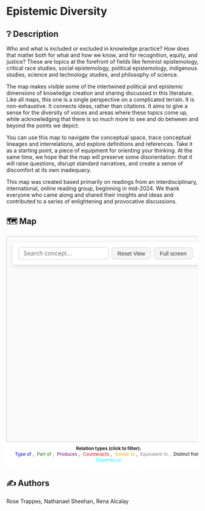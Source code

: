 # Epistemic Diversity


## ❔ Description
Who and what is included or excluded in knowledge practice? How does that matter both for what and how we know, and for recognition, equity, and justice? These are topics at the forefront of fields like feminist epistemology, critical race studies, social epistemology, political epistemology, indigenous studies, science and technology studies, and philosophy of science.

The map makes visible some of the intertwined political and epistemic dimensions of knowledge creation and sharing discussed in this literature. Like all maps, this one is a single perspective on a complicated terrain. It is non-exhaustive. It connects ideas, rather than citations. It aims to give a sense for the diversity of voices and areas where these topics come up, while acknowledging that there is so much more to see and do between and beyond the points we depict.

You can use this map to navigate the conceptual space, trace conceptual lineages and interrelations, and explore definitions and references. Take it as a starting point, a piece of equipment for orienting your thinking. At the same time, we hope that the map will preserve some disorientation: that it will raise questions, disrupt standard narratives, and create a sense of discomfort at its own inadequacy.

This map was created based primarily on readings from an interdisciplinary, international, online reading group, beginning in mid-2024. We thank everyone who came along and shared their insights and ideas and contributed to a series of enlightening and provocative discussions.

<style>
#graph-wrapper {
  max-width: 100vw;
  margin: 0 auto;
  position: relative;
  transition: all 0.3s ease;
  overflow: hidden;
}

#graph-wrapper canvas {
  max-width: 100%;
  height: auto !important;
  display: block;
  margin: 0 auto;
}

#graph-container {
  width: 100%;
  height: 600px;
  background: #fafafa;
  border: 1px solid #ccc;
  border-radius: 10px;
  box-shadow: 0 0 10px rgba(0,0,0,0.05);
  transition: all 0.3s ease;
}

#graph-wrapper.fullscreen {
  position: fixed;
  top: 0;
  left: 0;
  width: 100vw;
  height: 100vh;
  z-index: 99999; /* Make sure it’s above the sidebar */
  background: #ffffff;
  margin: 0;
  padding: 0;
}

#graph-wrapper.fullscreen canvas,
#graph-wrapper.fullscreen #graph-container {
  width: 100vw !important;
  height: 100vh !important;
  margin: 0;
  padding: 0;
  border-radius: 0;
  box-shadow: none;
}

#graph-controls {
  position: absolute;
  top: 1rem;
  left: 1rem;
  z-index: 1000;
  display: flex;
  flex-wrap: wrap;
  gap: 0.5rem;
  background: rgba(255, 255, 255, 0.9);
  backdrop-filter: blur(8px);
  padding: 0.8rem 1rem;
  border-radius: 8px;
  box-shadow: 0 4px 12px rgba(0, 0, 0, 0.12);
  align-items: center;
  max-width: 95vw;
}

#graph-controls input[type="text"] {
  flex: 1;
  min-width: 180px;
  padding: 0.4rem 0.75rem;
  font-size: 0.95rem;
  border: 1px solid #ccc;
  border-radius: 6px;
  transition: border-color 0.2s ease;
}

#graph-controls input[type="text"]:focus {
  outline: none;
  border-color: #007acc;
  box-shadow: 0 0 0 2px rgba(0, 122, 204, 0.2);
}

#graph-controls button {
  background-color: #f5f5f5;
  color: #333;
  border: 1px solid #ccc;
  border-radius: 6px;
  font-size: 0.9rem;
  padding: 0.4rem 0.9rem;
  cursor: pointer;
  transition: background-color 0.2s ease, box-shadow 0.2s ease;
}

#graph-controls button:hover {
  background-color: #e8e8e8;
  box-shadow: 0 2px 6px rgba(0, 0, 0, 0.08);
}

#graph-controls button:active {
  background-color: #ddd;
}

#graph-legend {
  position: absolute;
  bottom: 0;
  left: 0;
  width: 100%;
  background: rgba(255, 255, 255, 0.95);
  backdrop-filter: blur(6px);
  font-size: 0.85em;
  text-align: center;
  padding: 0.6rem 1rem;
  border-top: 1px solid #ccc;
  z-index: 999;
}


#search-box {
  background: white;
  font-family: inherit;
}

datalist option {
  font-size: 0.9rem;
}
.legend-item {
  cursor: pointer;
  padding: 0 4px;
  border-bottom: 2px solid transparent;
  transition: all 0.2s ease;
}

.legend-item:hover {
  border-bottom: 2px solid currentColor;
}

.legend-item.active {
  font-weight: bold;
  border-bottom: 2px solid currentColor;
}

</style>


## 🗺️ Map 


<div id="graph-wrapper">
<div id="graph-controls">
  <input type="text" id="search-box" list="concepts-list" placeholder="Search concept..." />
<datalist id="concepts-list"></datalist>
  <button onclick="resetView()">Reset View</button>
  <button id="fullscreen-toggle" onclick="toggleFullScreen()">Full screen</button>
</div>

  <div id="graph-container"></div>
  <div id="concept-details" style="
  position: absolute;
  top: 1rem;
  right: 1rem;
  width: 300px;
  max-height: 80vh;
  overflow-y: auto;
  background: #ffffffee;
  backdrop-filter: blur(4px);
  border: 1px solid #ccc;
  border-radius: 8px;
  padding: 1rem;
  box-shadow: 0 2px 8px rgba(0,0,0,0.2);
  font-size: 0.95rem;
  color: #1f2937;
  display: none; /* Hidden by default */
  z-index: 1000;
">
  <h3 id="details-title" style="margin-top:0;"></h3>
  <p id="details-definition"></p>
  <p><strong>📚 References:</strong></p>
  <p id="details-references"></p>
  <p><a id="details-link" href="#" target="_blank" style="color: #007acc;">🔗 View full concept →</a></p>
</div>
<div id="graph-legend">
  <strong>Relation types (click to filter):</strong><br>
  <span class="legend-item" data-type="type of" style="color: blue;">Type of</span>, 
  <span class="legend-item" data-type="part of" style="color: green;">Part of</span>, 
  <span class="legend-item" data-type="produces" style="color: purple;">Produces</span>, 
  <span class="legend-item" data-type="counteracts" style="color: red;">Counteracts</span>, 
  <span class="legend-item" data-type="similar to" style="color: orange;">Similar to</span>, 
  <span class="legend-item" data-type="equivalent to" style="color: gray;">Equivalent to</span>, 
  <span class="legend-item" data-type="distinct from" style="color: black;">Distinct from</span>, 
  <span class="legend-item" data-type="depends on" style="color: cyan;">Depends on</span>
</div>

</div>



<script src="https://giscus.app/client.js"
        data-repo="natesheehan/conceptcartography"
        data-repo-id="R_kgDOPB5QiQ"
        data-category="General"
        data-category-id="DIC_kwDOPB5Qic4CsAxd"
        data-mapping="pathname"
        data-strict="0"
        data-reactions-enabled="1"
        data-emit-metadata="0"
        data-input-position="bottom"
        data-theme="catppuccin_mocha"
        data-lang="en"
        crossorigin="anonymous"
        async>
</script>



<script>
let Graph;
let autoRotate = false;
let allNodes = [];



document.getElementById('search-box').addEventListener('keydown', function(e) {
  if (e.key === 'Enter') {
    focusOnConcept(this.value);
  }
});

document.getElementById('search-box').addEventListener('change', function () {
  focusOnConcept(this.value);
});

function showModal(contentHTML) {
  // Create backdrop
  const backdrop = document.createElement('div');
  backdrop.style.position = 'fixed';
  backdrop.style.top = '0';
  backdrop.style.left = '0';
  backdrop.style.width = '100vw';
  backdrop.style.height = '100vh';
  backdrop.style.background = 'rgba(0, 0, 0, 0.6)';
  backdrop.style.display = 'flex';
  backdrop.style.justifyContent = 'center';
  backdrop.style.alignItems = 'center';
  backdrop.style.zIndex = '10000';

  // Create modal
  const modal = document.createElement('div');
  modal.style.background = '#fff';
  modal.style.borderRadius = '8px';
  modal.style.boxShadow = '0 10px 40px rgba(0, 0, 0, 0.3)';
  modal.style.maxWidth = '90vw';
  modal.style.maxHeight = '80vh';
  modal.style.overflowY = 'auto';
  modal.innerHTML = contentHTML;

  // Close button
  const closeBtn = document.createElement('button');
  closeBtn.innerText = 'Close';
  closeBtn.style.display = 'block';
  closeBtn.style.margin = '1rem auto 0';
  closeBtn.style.padding = '0.5rem 1rem';
  closeBtn.style.border = '1px solid #ccc';
  closeBtn.style.background = 'black';
  closeBtn.style.borderRadius = '4px';
  closeBtn.style.cursor = 'pointer';
  closeBtn.onclick = () => backdrop.remove();

  modal.appendChild(closeBtn);
  backdrop.appendChild(modal);
  backdrop.onclick = e => {
    if (e.target === backdrop) backdrop.remove();
  };
  document.body.appendChild(backdrop);
}


function toTitleCase(str) {
  return str.replace(/\w\S*/g, w => w.charAt(0).toUpperCase() + w.slice(1).toLowerCase());
}

function initGraph() {
  fetch('../../assets/graph.json')
    .then(res => res.json())
    .then(data => {
      // Count connections per node (degree)
      const degreeMap = {};
      data.nodes.forEach(n => degreeMap[n.id.toLowerCase()] = 0);
      data.links.forEach(link => {
        const source = (link.source || '').toLowerCase();
        const target = (link.target || '').toLowerCase();
        if (degreeMap[source] !== undefined) degreeMap[source]++;
        if (degreeMap[target] !== undefined) degreeMap[target]++;
      });

      // Add nodeVal for sizing
      data.nodes.forEach(n => {
        const deg = degreeMap[n.id.toLowerCase()] || 1;
        n.val = Math.min(20, 1 + deg); // size capped to 10 for clarity
      });

      // Add datalist for search
      const datalist = document.getElementById('concepts-list');
      data.nodes.forEach(node => {
        const opt = document.createElement("option");
        opt.value = node.id;
        datalist.appendChild(opt);
      });

      const colorMap = {
        "type of": "blue",
        "part of": "green",
        "produces": "purple",
        "counteracts": "red",
        "similar to": "orange",
        "equivalent to": "gray",
        "distinct from": "lime",
        "depends on": "cyan"
      };
      const normalize = str => (str || "").toLowerCase().trim();

      Graph = ForceGraph3D()(document.getElementById('graph-container'))
        .graphData(data)
        .nodeLabel(node => node.title || node.id)
        .nodeColor(() => 'black')
        .nodeVal(node => node.val) // <--- Set size based on val
        .linkColor(link => colorMap[normalize(link.type)] || 'green')
        .linkWidth(1.5)
        .linkOpacity(0.8)
        .backgroundColor('#fdfdfd')
        .linkDirectionalParticles(5)
        .linkDirectionalParticleWidth(2)
        .linkDirectionalParticleColor(link => colorMap[normalize(link.type)] || 'gray')
let activeFilters = new Set();

document.querySelectorAll('.legend-item').forEach(item => {
  item.addEventListener('click', () => {
    const type = item.dataset.type.toLowerCase();

    if (activeFilters.has(type)) {
      activeFilters.delete(type);
      item.classList.remove('active');
    } else {
      activeFilters.add(type);
      item.classList.add('active');
    }

    updateGraphFilters();
  });
});

function updateGraphFilters() {
  const links = Graph.graphData().links;

  if (activeFilters.size === 0) {
    // Show all links if no filters
    Graph.linkVisibility(() => true);
    Graph.nodeVisibility(() => true);
    return;
  }

  // Filter links and nodes based on active relation types
  const visibleLinks = links.filter(link => activeFilters.has((link.type || '').toLowerCase()));
  const visibleNodes = new Set();

  visibleLinks.forEach(link => {
    visibleNodes.add(link.source.id);
    visibleNodes.add(link.target.id);
  });

  Graph.linkVisibility(link => activeFilters.has((link.type || '').toLowerCase()));
  Graph.nodeVisibility(node => visibleNodes.has(node.id));
}

Graph.onNodeClick(node => {
  highlightNode(node);
});
Graph.onBackgroundClick(() => {
  // Reset node and link colors
  Graph.nodeColor(() => '#3b3b3b'); // Default grey for nodes
  Graph.linkColor(() => '#cccccc'); // Default light grey for links

  // Hide the details panel
  document.getElementById('concept-details').style.display = 'none';


});


      
        // Wait for layout and container to stabilize, then zoom and center the graph
setTimeout(() => {
  const container = document.getElementById('graph-container');
  Graph.width(container.offsetWidth);
  Graph.height(container.offsetHeight);
  Graph.zoomToFit(400);
}, 0); // Immediate timeout waits for next repaint

    });
}

function slugify(text) {
  return text
    .toLowerCase()
    .replace(/\s+/g, '-')         // replace spaces with hyphens
    .replace(/[^\w\-]+/g, '')     // remove non-word chars
    .replace(/\-\-+/g, '-')       // collapse multiple hyphens
    .replace(/^-+/, '')           // trim leading hyphens
    .replace(/-+$/, '');          // trim trailing hyphens
}


function resetView() {
  Graph && Graph.zoomToFit(400);
}

function toggleRotate() {
  autoRotate = !autoRotate;
  Graph.controls().autoRotate = autoRotate;
  Graph.controls().autoRotateSpeed = 1.2;
}

function toggleFullScreen() {
  const wrapper = document.getElementById('graph-wrapper');
  const button = document.getElementById('fullscreen-toggle');
  const isFullscreen = wrapper.classList.toggle('fullscreen');

  // Force redraw of canvas at fullscreen size
  setTimeout(() => {
    Graph.width(window.innerWidth);
    Graph.height(window.innerHeight);
  }, 100); // Delay ensures DOM fully updated

  button.innerText = isFullscreen ? "Exit Full Screen" : "Full Screen";
}

function focusOnConcept(query) {
  if (!Graph || !query.trim()) return;

  const normalized = query.toLowerCase().trim();
  const node = Graph.graphData().nodes.find(n => n.id.toLowerCase() === normalized)
             || Graph.graphData().nodes.find(n => n.id.toLowerCase().includes(normalized));

  if (node) {
    // Trigger the same behaviour as clicking on a node
    highlightNode(node);

    // Reset the search box
    document.getElementById('search-box').value = '';
  }
}


function highlightNode(node) {
  if (!node) return;

  // Highlight node and its neighbors
  const neighbors = new Set();
  const links = Graph.graphData().links;

  links.forEach(link => {
    if (link.source.id === node.id) neighbors.add(link.target.id);
    if (link.target.id === node.id) neighbors.add(link.source.id);
  });

  // Update node colors
  Graph.nodeColor(n => {
    if (n.id === node.id) return '#facc15'; // Highlight clicked node
    if (neighbors.has(n.id)) return '#38bdf8'; // Blue for neighbors
    return '#3b3b3b'; // Default grey
  });

  // Update link colors
  Graph.linkColor(link => {
    if (link.source.id === node.id || link.target.id === node.id) {
      return '#f87171'; // Red for connected links
    }
    return '#cccccc'; // Default light grey
  });

  // Zoom camera to node
  const distance = 100;
  const distRatio = 1 + distance / Math.hypot(node.x, node.y, node.z || 1);

  Graph.cameraPosition(
    {
      x: node.x * distRatio,
      y: node.y * distRatio,
      z: (node.z || 1) * distRatio
    },
    node,
    1000
  );

  // Update details panel
  document.getElementById('details-title').innerText = node.title;
  document.getElementById('details-definition').innerText = node.definition || "No definition available.";
  document.getElementById('details-references').innerHTML = node.reference
    ? node.reference.replace(/(https?:\/\/\S+)/g, '<a href="$1" target="_blank">$1</a>')
    : "No references.";
  document.getElementById('details-link').href = `../../concepts/${slugify(node.id)}`;
  document.getElementById('concept-details').style.display = 'block';
}





// Escape to exit full screen
document.addEventListener('keydown', e => {
  if (e.key === 'Escape') {
    const wrapper = document.getElementById('graph-wrapper');
    const button = document.getElementById('fullscreen-toggle');
    if (wrapper.classList.contains('fullscreen')) {
      wrapper.classList.remove('fullscreen');
      Graph.width(wrapper.offsetWidth);
      Graph.height(600);
      button.innerText = "Full Screen";
    }
  }
});
</script>

<!-- Load the 3d-force-graph library and wait for it -->
<script>
  const forceGraphScript = document.createElement('script');
  forceGraphScript.src = 'https://unpkg.com/3d-force-graph';
  forceGraphScript.onload = () => {
    initGraph(); // call setup function only when the library is ready
  };
  
  document.head.appendChild(forceGraphScript);
</script>

## ✍️ Authors
Rose Trappes, Nathanael Sheehan, Rena Alcalay 


